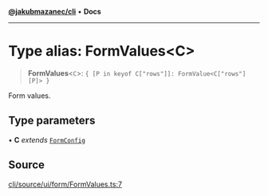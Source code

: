 [**@jakubmazanec/cli**](../README.md) • **Docs**

---

# Type alias: FormValues\<C\>

> **FormValues**\<`C`\>: `{ [P in keyof C["rows"]]: FormValue<C["rows"][P]> }`

Form values.

## Type parameters

• **C** _extends_ [`FormConfig`](FormConfig.md)

## Source

[cli/source/ui/form/FormValues.ts:7](https://github.com/jakubmazanec/js-tools/blob/4653f1571319b3537b5a901a19e171562b7727e5/packages/cli/source/ui/form/FormValues.ts#L7)
